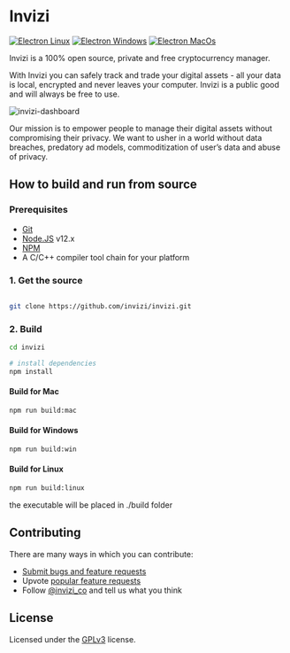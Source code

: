 # Invizi
[![Electron Linux](https://github.com/invizi/invizi/workflows/Electron%20Linux/badge.svg?branch=master)](https://github.com/invizi/invizi/releases/download/v1.0.0/Invizi-1.0.0.x86_64.rpm)
[![Electron Windows](https://github.com/invizi/invizi/workflows/Electron%20Windows/badge.svg)](https://github.com/invizi/invizi/releases/download/v1.0.0/Invizi.Setup.1.0.0.exe)
[![Electron MacOs](https://github.com/invizi/invizi/workflows/Electron%20MacOs/badge.svg)](https://github.com/invizi/invizi/releases/download/v1.0.0/Invizi-1.0.0.dmg)


Invizi is a 100% open source, private and free cryptocurrency manager.

With Invizi you can safely track and trade your digital assets - all your data is local, encrypted and never leaves your computer. Invizi is a public good and will always be free to use.

![invizi-dashboard](https://user-images.githubusercontent.com/67179784/88055712-b5c2de00-cb5f-11ea-947a-84d781459283.png)

Our mission is to empower people to manage their digital assets without compromising their privacy. We want to usher in a world without data breaches, predatory ad models, commoditization of user’s data and abuse of privacy. 

## How to build and run from source

### Prerequisites
- [Git](https://git-scm.com/) 
- [Node.JS](https://nodejs.org/en/) v12.x
- [NPM](https://www.npmjs.com/get-npm)
- A C/C++ compiler tool chain for your platform

### 1. Get the source
``` bash

git clone https://github.com/invizi/invizi.git
```
### 2. Build

``` bash
cd invizi

# install dependencies
npm install
```
#### Build for Mac
``` bash
npm run build:mac
```
#### Build for Windows
``` bash
npm run build:win
```
#### Build for Linux
``` bash
npm run build:linux
```
the executable will be placed in ./build folder
## Contributing
There are many ways in which you can contribute:

* [Submit bugs and feature requests](https://github.com/invizi/invizi/issues)
* Upvote [popular feature requests](https://github.com/invizi/invizi/issues?q=is%3Aopen+is%3Aissue+label%3Afeature-request+sort%3Areactions-%2B1-desc)
* Follow [@invizi_co](https://twitter.com/invizi_co) and tell us what you think



## License

Licensed under the [GPLv3](LICENSE.txt) license.
